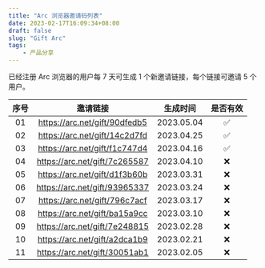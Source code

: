 ```yaml
---
title: "Arc 浏览器邀请码列表"
date: 2023-02-17T16:09:34+08:00
draft: false
slug: "Gift Arc"
tags:
    - 产品分享
---
```


已经注册 Arc 浏览器的用户每 7 天可生成 1 个新邀请链接，每个链接可邀请 5 个用户。

| 序号 |邀请链接 | 生成时间 | 是否有效 |
| :-: | :-: | :-: | :-: |
| 01 | https://arc.net/gift/90dfedb5 | 2023.05.04 | ✅ |
| 02 | https://arc.net/gift/14c2d7fd | 2023.04.25 | ✅ |
| 03 | https://arc.net/gift/f1c747d4 | 2023.04.16 | ✅ |
| 04 | https://arc.net/gift/7c265587 | 2023.04.10 | ❌ |
| 05 | https://arc.net/gift/d1f3b60b | 2023.03.31 | ❌ |
| 06 | https://arc.net/gift/93965337 | 2023.03.24 | ❌ |
| 07 | https://arc.net/gift/796c7acf | 2023.03.17 | ❌ |
| 08 | https://arc.net/gift/ba15a9cc | 2023.03.10 | ❌ |
| 09 | https://arc.net/gift/7e248815 | 2023.02.28 | ❌ |
| 10 | https://arc.net/gift/a2dca1b9 | 2023.02.21 | ❌ |
| 11 | https://arc.net/gift/30051ab1 | 2023.02.05 | ❌ |


